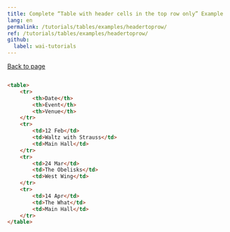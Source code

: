 ```yaml
---
title: Complete “Table with header cells in the top row only” Example
lang: en
permalink: /tutorials/tables/examples/headertoprow/
ref: /tutorials/tables/examples/headertoprow/
github:
  label: wai-tutorials
---
```


[Back to page](/tutorials/tables/one-header/)

~~~ html

<table>
	<tr>
		<th>Date</th>
		<th>Event</th>
		<th>Venue</th>
	</tr>
	<tr>
		<td>12 Feb</td>
		<td>Waltz with Strauss</td>
		<td>Main Hall</td>
	</tr>
	<tr>
		<td>24 Mar</td>
		<td>The Obelisks</td>
		<td>West Wing</td>
	</tr>
	<tr>
		<td>14 Apr</td>
		<td>The What</td>
		<td>Main Hall</td>
	</tr>
</table>

~~~
